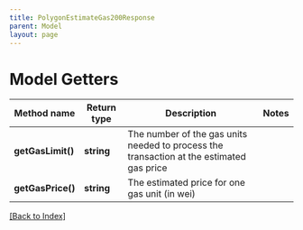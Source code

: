 ```yaml
---
title: PolygonEstimateGas200Response
parent: Model
layout: page
---
```


# Model Getters

Method name | Return type | Description | Notes
------------ | ------------- | ------------- | -------------
**getGasLimit()** | **string** | The number of the gas units needed to process the transaction at the estimated gas price |
**getGasPrice()** | **string** | The estimated price for one gas unit (in wei) |

[[Back to Index]](../index.md)
